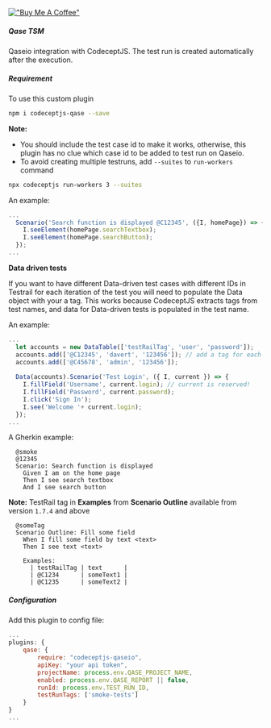 [!["Buy Me A Coffee"](https://www.buymeacoffee.com/assets/img/custom_images/orange_img.png)](https://www.buymeacoffee.com/peternguyew)

##### Qase TSM

Qaseio integration with CodeceptJS. The test run is created automatically after the execution.


##### Requirement

To use this custom plugin

```sh
npm i codeceptjs-qase --save
```

**Note:**

- You should include the test case id to make it works, otherwise, this plugin has no clue which case id to be added to test run on Qaseio.
- To avoid creating multiple testruns, add `--suites` to `run-workers` command

```sh
npx codeceptjs run-workers 3 --suites
```

An example:

```js
...
  Scenario('Search function is displayed @C12345', ({I, homePage}) => {
    I.seeElement(homePage.searchTextbox);
    I.seeElement(homePage.searchButton);
  });
...
```

**Data driven tests**

If you want to have different Data-driven test cases with different IDs in Testrail for each iteration of the test you will need to populate the Data object with your a tag. This works because CodeceptJS extracts tags from test names, and data for Data-driven tests is populated in the test name.

An example:

```js
...
  let accounts = new DataTable(['testRailTag', 'user', 'password']);
  accounts.add(['@C12345', 'davert', '123456']); // add a tag for each user along with their test data
  accounts.add(['@C45678', 'admin', '123456']);
  
  Data(accounts).Scenario('Test Login', ({ I, current }) => {
    I.fillField('Username', current.login); // current is reserved!
    I.fillField('Password', current.password);
    I.click('Sign In');
    I.see('Welcome '+ current.login);
  });
...
```

A Gherkin example:

```gherkin
  @smoke
  @12345
  Scenario: Search function is displayed
    Given I am on the home page
    Then I see search textbox
    And I see search button
```
**Note:**
TestRail tag in **Examples** from **Scenario Outline** available from version `1.7.4` and above
```gherkin
  @someTag
  Scenario Outline: Fill some field
    When I fill some field by text <text>
    Then I see text <text>
    
    Examples:
      | testRailTag | text      |
      | @C1234      | someText1 |
      | @C1235      | someText2 |
```

##### Configuration

Add this plugin to config file:
  
```js
...
plugins: {
    qase: {
        require: "codeceptjs-qaseio", 
        apiKey: "your api token",
        projectName: process.env.QASE_PROJECT_NAME,
        enabled: process.env.QASE_REPORT || false,
        runId: process.env.TEST_RUN_ID, 
        testRunTags: ['smoke-tests']
    }
}
...
```
